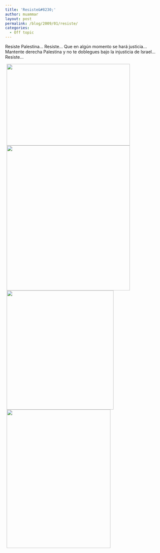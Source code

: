 ```yaml
---
title: 'Resiste&#8230;'
author: muammar
layout: post
permalink: /blog/2009/01/resiste/
categories:
  - Off topic
---
```

Resiste Palestina&#8230; Resiste&#8230; Que en algún momento se hará justicia&#8230; Mantente derecha Palestina y no te doblegues bajo la injusticia de Israel&#8230; Resiste&#8230;  
<!-- s9ymdb:29 -->

<img class="serendipity_image_left" width="400" height="265" style="float: left; border: 0px; padding-left: 5px; padding-right: 5px;" src="/blog/uploads/bandera2Bpalestina5B15D.JPG" alt="" />  
<!-- s9ymdb:30 -->

<img class="serendipity_image_left" width="400" height="471" style="float: left; border: 0px; padding-left: 5px; padding-right: 5px;" src="/blog/uploads/Solidaridad_con_palestina.jpg" alt="" />  
<!-- s9ymdb:31 -->

<img class="serendipity_image_left" width="347" height="387" style="float: left; border: 0px; padding-left: 5px; padding-right: 5px;" src="/blog/uploads/palestina13g.jpg" alt="" />  
<!-- s9ymdb:33 -->

<img class="serendipity_image_left" width="337" height="450" style="float: left; border: 0px; padding-left: 5px; padding-right: 5px;" src="/blog/uploads/Palestina-tank_kids.jpg" alt="" />